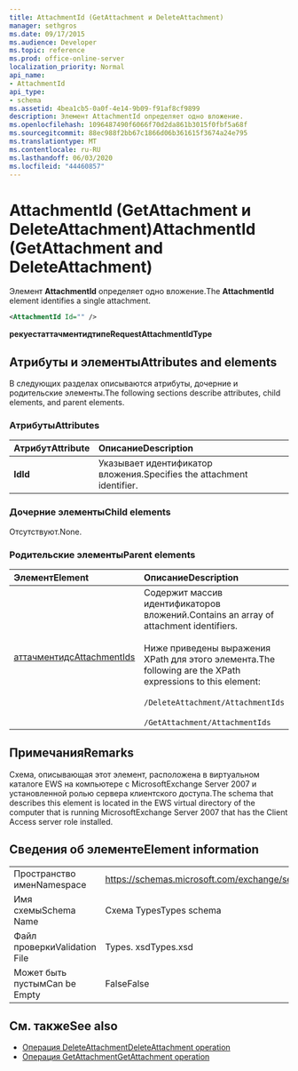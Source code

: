 ```yaml
---
title: AttachmentId (GetAttachment и DeleteAttachment)
manager: sethgros
ms.date: 09/17/2015
ms.audience: Developer
ms.topic: reference
ms.prod: office-online-server
localization_priority: Normal
api_name:
- AttachmentId
api_type:
- schema
ms.assetid: 4bea1cb5-0a0f-4e14-9b09-f91af8cf9899
description: Элемент AttachmentId определяет одно вложение.
ms.openlocfilehash: 1096487490f6066f70d2da861b3015f0fbf5a68f
ms.sourcegitcommit: 88ec988f2bb67c1866d06b361615f3674a24e795
ms.translationtype: MT
ms.contentlocale: ru-RU
ms.lasthandoff: 06/03/2020
ms.locfileid: "44460857"
---
```

# <a name="attachmentid-getattachment-and-deleteattachment"></a><span data-ttu-id="fc527-103">AttachmentId (GetAttachment и DeleteAttachment)</span><span class="sxs-lookup"><span data-stu-id="fc527-103">AttachmentId (GetAttachment and DeleteAttachment)</span></span>

<span data-ttu-id="fc527-104">Элемент **AttachmentId** определяет одно вложение.</span><span class="sxs-lookup"><span data-stu-id="fc527-104">The **AttachmentId** element identifies a single attachment.</span></span> 
  
```xml
<AttachmentId Id="" />
```

 <span data-ttu-id="fc527-105">**рекуестаттачментидтипе**</span><span class="sxs-lookup"><span data-stu-id="fc527-105">**RequestAttachmentIdType**</span></span>
## <a name="attributes-and-elements"></a><span data-ttu-id="fc527-106">Атрибуты и элементы</span><span class="sxs-lookup"><span data-stu-id="fc527-106">Attributes and elements</span></span>

<span data-ttu-id="fc527-107">В следующих разделах описываются атрибуты, дочерние и родительские элементы.</span><span class="sxs-lookup"><span data-stu-id="fc527-107">The following sections describe attributes, child elements, and parent elements.</span></span>
  
### <a name="attributes"></a><span data-ttu-id="fc527-108">Атрибуты</span><span class="sxs-lookup"><span data-stu-id="fc527-108">Attributes</span></span>

|<span data-ttu-id="fc527-109">**Атрибут**</span><span class="sxs-lookup"><span data-stu-id="fc527-109">**Attribute**</span></span>|<span data-ttu-id="fc527-110">**Описание**</span><span class="sxs-lookup"><span data-stu-id="fc527-110">**Description**</span></span>|
|:-----|:-----|
|<span data-ttu-id="fc527-111">**Id**</span><span class="sxs-lookup"><span data-stu-id="fc527-111">**Id**</span></span> <br/> |<span data-ttu-id="fc527-112">Указывает идентификатор вложения.</span><span class="sxs-lookup"><span data-stu-id="fc527-112">Specifies the attachment identifier.</span></span>  <br/> |
   
### <a name="child-elements"></a><span data-ttu-id="fc527-113">Дочерние элементы</span><span class="sxs-lookup"><span data-stu-id="fc527-113">Child elements</span></span>

<span data-ttu-id="fc527-114">Отсутствуют.</span><span class="sxs-lookup"><span data-stu-id="fc527-114">None.</span></span>
  
### <a name="parent-elements"></a><span data-ttu-id="fc527-115">Родительские элементы</span><span class="sxs-lookup"><span data-stu-id="fc527-115">Parent elements</span></span>

|<span data-ttu-id="fc527-116">**Элемент**</span><span class="sxs-lookup"><span data-stu-id="fc527-116">**Element**</span></span>|<span data-ttu-id="fc527-117">**Описание**</span><span class="sxs-lookup"><span data-stu-id="fc527-117">**Description**</span></span>|
|:-----|:-----|
|[<span data-ttu-id="fc527-118">аттачментидс</span><span class="sxs-lookup"><span data-stu-id="fc527-118">AttachmentIds</span></span>](attachmentids.md) <br/> | <span data-ttu-id="fc527-119">Содержит массив идентификаторов вложений.</span><span class="sxs-lookup"><span data-stu-id="fc527-119">Contains an array of attachment identifiers.</span></span><br/><br/>  <span data-ttu-id="fc527-120">Ниже приведены выражения XPath для этого элемента.</span><span class="sxs-lookup"><span data-stu-id="fc527-120">The following are the XPath expressions to this element:</span></span><br/><br/>`/DeleteAttachment/AttachmentIds`<br/><br/>`/GetAttachment/AttachmentIds` <br/> |
   
## <a name="remarks"></a><span data-ttu-id="fc527-121">Примечания</span><span class="sxs-lookup"><span data-stu-id="fc527-121">Remarks</span></span>

<span data-ttu-id="fc527-122">Схема, описывающая этот элемент, расположена в виртуальном каталоге EWS на компьютере с MicrosoftExchange Server 2007 и установленной ролью сервера клиентского доступа.</span><span class="sxs-lookup"><span data-stu-id="fc527-122">The schema that describes this element is located in the EWS virtual directory of the computer that is running MicrosoftExchange Server 2007 that has the Client Access server role installed.</span></span>
  
## <a name="element-information"></a><span data-ttu-id="fc527-123">Сведения об элементе</span><span class="sxs-lookup"><span data-stu-id="fc527-123">Element information</span></span>

|||
|:-----|:-----|
|<span data-ttu-id="fc527-124">Пространство имен</span><span class="sxs-lookup"><span data-stu-id="fc527-124">Namespace</span></span>  <br/> |https://schemas.microsoft.com/exchange/services/2006/types  <br/> |
|<span data-ttu-id="fc527-125">Имя схемы</span><span class="sxs-lookup"><span data-stu-id="fc527-125">Schema Name</span></span>  <br/> |<span data-ttu-id="fc527-126">Схема Types</span><span class="sxs-lookup"><span data-stu-id="fc527-126">Types schema</span></span>  <br/> |
|<span data-ttu-id="fc527-127">Файл проверки</span><span class="sxs-lookup"><span data-stu-id="fc527-127">Validation File</span></span>  <br/> |<span data-ttu-id="fc527-128">Types. xsd</span><span class="sxs-lookup"><span data-stu-id="fc527-128">Types.xsd</span></span>  <br/> |
|<span data-ttu-id="fc527-129">Может быть пустым</span><span class="sxs-lookup"><span data-stu-id="fc527-129">Can be Empty</span></span>  <br/> |<span data-ttu-id="fc527-130">False</span><span class="sxs-lookup"><span data-stu-id="fc527-130">False</span></span>  <br/> |
   
## <a name="see-also"></a><span data-ttu-id="fc527-131">См. также</span><span class="sxs-lookup"><span data-stu-id="fc527-131">See also</span></span>

- [<span data-ttu-id="fc527-132">Операция DeleteAttachment</span><span class="sxs-lookup"><span data-stu-id="fc527-132">DeleteAttachment operation</span></span>](deleteattachment-operation.md)
- [<span data-ttu-id="fc527-133">Операция GetAttachment</span><span class="sxs-lookup"><span data-stu-id="fc527-133">GetAttachment operation</span></span>](getattachment-operation.md)


